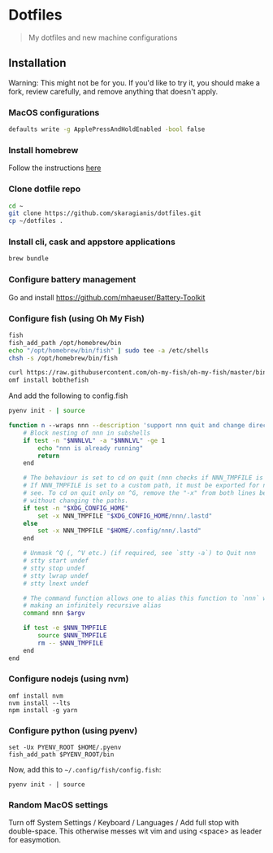 # Dotfiles

> My dotfiles and new machine configurations

## Installation

Warning: This might not be for you. If you'd like to try it, you should make a fork, review carefully, and remove anything that doesn't apply.

### MacOS configurations

```bash
defaults write -g ApplePressAndHoldEnabled -bool false
```

### Install homebrew

Follow the instructions [here](https://brew.sh/)

### Clone dotfile repo

```bash
cd ~
git clone https://github.com/skaragianis/dotfiles.git
cp ~/dotfiles .
```

### Install cli, cask and appstore applications

```bash
brew bundle
```

### Configure battery management

Go and install <https://github.com/mhaeuser/Battery-Toolkit>

### Configure fish (using Oh My Fish)

```bash
fish
fish_add_path /opt/homebrew/bin
echo "/opt/homebrew/bin/fish" | sudo tee -a /etc/shells
chsh -s /opt/homebrew/bin/fish

curl https://raw.githubusercontent.com/oh-my-fish/oh-my-fish/master/bin/install | fish
omf install bobthefish
```

And add the following to config.fish

```bash
pyenv init - | source

function n --wraps nnn --description 'support nnn quit and change directory'
    # Block nesting of nnn in subshells
    if test -n "$NNNLVL" -a "$NNNLVL" -ge 1
        echo "nnn is already running"
        return
    end

    # The behaviour is set to cd on quit (nnn checks if NNN_TMPFILE is set)
    # If NNN_TMPFILE is set to a custom path, it must be exported for nnn to
    # see. To cd on quit only on ^G, remove the "-x" from both lines below,
    # without changing the paths.
    if test -n "$XDG_CONFIG_HOME"
        set -x NNN_TMPFILE "$XDG_CONFIG_HOME/nnn/.lastd"
    else
        set -x NNN_TMPFILE "$HOME/.config/nnn/.lastd"
    end

    # Unmask ^Q (, ^V etc.) (if required, see `stty -a`) to Quit nnn
    # stty start undef
    # stty stop undef
    # stty lwrap undef
    # stty lnext undef

    # The command function allows one to alias this function to `nnn` without
    # making an infinitely recursive alias
    command nnn $argv

    if test -e $NNN_TMPFILE
        source $NNN_TMPFILE
        rm -- $NNN_TMPFILE
    end
end
```

### Configure nodejs (using nvm)

```fish
omf install nvm
nvm install --lts
npm install -g yarn
```

### Configure python (using pyenv)

```fish
set -Ux PYENV_ROOT $HOME/.pyenv
fish_add_path $PYENV_ROOT/bin
```

Now, add this to `~/.config/fish/config.fish`:

```fish
pyenv init - | source
```

### Random MacOS settings

Turn off System Settings / Keyboard / Languages / Add full stop with double-space. This otherwise messes wit vim and using \<space\> as leader for easymotion.
